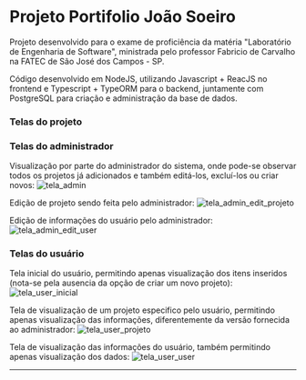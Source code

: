 # Projeto Portifolio João Soeiro
Projeto desenvolvido para o exame de proficiência da matéria "Laboratório de Engenharia de Software", ministrada pelo professor Fabricio de Carvalho na FATEC de São José dos Campos - SP.


Código desenvolvido em NodeJS, utilizando Javascript + ReacJS no frontend e Typescript + TypeORM para o backend, juntamente com PostgreSQL para criação e administração da base de dados.

### Telas do projeto




### Telas do administrador

Visualização por parte do administrador do sistema, onde pode-se observar todos os projetos já adicionados e também editá-los, excluí-los ou criar novos:
![tela_admin](https://user-images.githubusercontent.com/54710426/206485445-ed18d32e-7504-4199-8535-b3d827c3fdbe.png)



Edição de projeto sendo feita pelo administrador:
![tela_admin_edit_projeto](https://user-images.githubusercontent.com/54710426/206486098-a8907cc9-1a76-4de4-87e8-8f0de7ae5d71.png)



Edição de informações do usuário pelo administrador:
![tela_admin_edit_user](https://user-images.githubusercontent.com/54710426/206486214-35efd980-1c43-4389-91a5-48e6d2532a9a.png)




### Telas do usuário

Tela inicial do usuário, permitindo apenas visualização dos itens inseridos (nota-se pela ausencia da opção de criar um novo projeto):
![tela_user_inicial](https://user-images.githubusercontent.com/54710426/206488338-eb49d2e1-d536-4e2d-b9c2-bdd0b2631000.png)



Tela de visualização de um projeto especifico pelo usuário, permitindo apenas visualização das informações, diferentemente da versão fornecida ao administrador:
![tela_user_projeto](https://user-images.githubusercontent.com/54710426/206486662-ae6354d7-6bb1-4166-b670-987c1b9c86db.png)



Tela de visualização das informações do usuário, também permitindo apenas visualização dos dados:
![tela_user_user](https://user-images.githubusercontent.com/54710426/206486376-d4292b20-5d52-4c9b-a957-3132284b6f3e.png)

***




